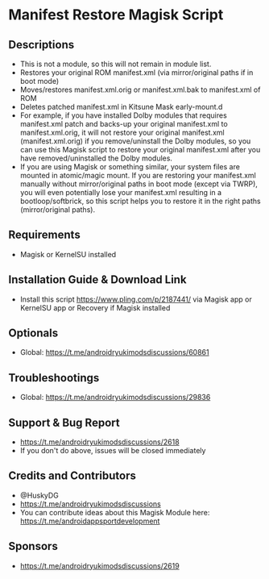 # Manifest Restore Magisk Script

## Descriptions
- This is not a module, so this will not remain in module list.
- Restores your original ROM manifest.xml (via mirror/original paths if in boot mode)
- Moves/restores manifest.xml.orig or manifest.xml.bak to manifest.xml of ROM
- Deletes patched manifest.xml in Kitsune Mask early-mount.d
- For example, if you have installed Dolby modules that requires manifest.xml patch and backs-up your original manifest.xml to manifest.xml.orig, it will not restore your original manifest.xml (manifest.xml.orig) if you remove/uninstall the Dolby modules, so you can use this Magisk script to restore your original manifest.xml after you have removed/uninstalled the Dolby modules.
- If you are using Magisk or something similar, your system files are mounted in atomic/magic mount. If you are restoring your manifest.xml manually without mirror/original paths in boot mode (except via TWRP), you will even potentially lose your manifest.xml resulting in a bootloop/softbrick, so this script helps you to restore it in the right paths (mirror/original paths).

## Requirements
- Magisk or KernelSU installed

## Installation Guide & Download Link
- Install this script https://www.pling.com/p/2187441/ via Magisk app or KernelSU app or Recovery if Magisk installed

## Optionals
- Global: https://t.me/androidryukimodsdiscussions/60861

## Troubleshootings
- Global: https://t.me/androidryukimodsdiscussions/29836

## Support & Bug Report
- https://t.me/androidryukimodsdiscussions/2618
- If you don't do above, issues will be closed immediately

## Credits and Contributors
- @HuskyDG
- https://t.me/androidryukimodsdiscussions
- You can contribute ideas about this Magisk Module here: https://t.me/androidappsportdevelopment

## Sponsors
- https://t.me/androidryukimodsdiscussions/2619






